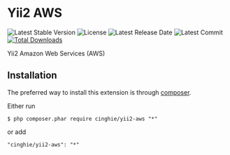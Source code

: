 # Yii2 AWS

![Latest Stable Version](https://img.shields.io/packagist/v/cinghie/yii2-aws.svg)
![License](https://img.shields.io/packagist/l/cinghie/yii2-aws.svg)
![Latest Release Date](https://img.shields.io/github/release-date/cinghie/yii2-aws.svg)
![Latest Commit](https://img.shields.io/github/last-commit/cinghie/yii2-aws.svg)
[![Total Downloads](https://img.shields.io/packagist/dt/cinghie/yii2-aws.svg)](https://packagist.org/packages/cinghie/yii2-aws)

Yii2 Amazon Web Services (AWS)

Installation
-----------------

The preferred way to install this extension is through [composer](http://getcomposer.org/download/).

Either run

```
$ php composer.phar require cinghie/yii2-aws "*"
```

or add

```
"cinghie/yii2-aws": "*"
```
